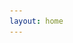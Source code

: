 ```yaml
---
layout: home
---
```


<head>
	<style>

		.container {
			background-color: blue;
		}

		.thumbnail-grid {
			display: flex;
			flex-direction: row;
			flex-wrap: wrap;
		}

		.thumbnail-grid li {
			list-style-type: none;
			width: 350px;
		}

		.thumbnail-grid figure {
			margin-right: 5px;
		}

		.thumbnail {
			position: relative;
			width: 100%;
			height: 100%;
		}

		.thumbnail .overlay {
		    position: absolute;
		    top: 0;
		    left: 0;
		    width: 100%;
		    height: 100%;
		    display: none;
		}

		.thumbnail:hover .overlay {
		    display: block;
		    background: rgba(0,0,0,0.5);
			color: #fff;
		}

		.thumbnail:hover .overlay h2 {
			margin-left: 10px;
			margin-bottom: 0px;
		}

		.thumbnail:hover .overlay p {
			margin-left: 10px;
			font-size: 12px;
		}

	</style>
</head>

<body>

<div>
	<ul class="thumbnail-grid">
		<li>
			<a href="https://github.com/spectroscopycafe/orbital-chaos" title="Orbital chaos">
				<figure>
					<div class="thumbnail">
						<img src="/images/thumbnails/orbital-chaos.png" alt="orbital-chaos"/>
						<div class="overlay">
							<h2 style="font-weight: bold;">
								Orbital chaos
							</h2>
							<p>
								A project for the 2021 Physics Thinkathon at the University of St Andrews, where we won in the "Most Innovative" category.  
							</p>
						</div>
					</div>
				</figure>
			</a>
		</li>
		<li>
			<a href="/light/bites/2021/03/22/dynamical-billiards.html" title="Billiards on an elliptical table">
				<figure>
					<div class="thumbnail">
						<img src="/images/thumbnails/dynamical-billiards.png" alt="dynamical-billiards"/>
						<div class="overlay">
							<h2 style="font-weight: bold;">
								Billiards on an elliptical table
							</h2>
							<p>
								What happens if you play billiards on an elliptical table? (With one ball, no friction, no pockets, and a lot of free time.)
							</p>
						</div>
					</div>
				</figure>
			</a>
		</li>
		<li>
			<a href="light/bites/2021/02/04/conways-game-of-life.html" title="Conway's game of life">
				<figure>
					<div class="thumbnail">
						<img src="/images/thumbnails/conway-game-of-life.png" alt="conway-game-of-life"/>
						<div class="overlay">
							<h2 style="font-weight: bold;">
								Conway's Game of Life
							</h2>
							<p>
								A simulation of Conway’s Game of Life using Python and pygame, as a nice visualisation of cellular automata
							</p>
						</div>
					</div>
				</figure>
			</a>
		</li>
		<li>
			<a href="light/bites/2021/01/23/rainbows-and-rays.html" title="Rainbows and rays">
				<figure>
					<div class="thumbnail">
						<img src="/images/thumbnails/rainbows-and-rays.png" alt="rainbows-and-rays"/>
						<div class="overlay">
							<h2 style="font-weight: bold;">
								Rainbows and rays
							</h2>
							<p>
								A GeoGebra simulation showing how light interacts with a raindrop to form a rainbow, based on the ray optics descriptions by Newton and Descartes
							</p>
						</div>
					</div>
				</figure>
			</a>
		</li>
	</ul>
</div>

</body>

